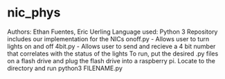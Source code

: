 # nic_phys
Authors: Ethan Fuentes, Eric Uerling
Language used: Python 3
Repository includes our implementation for the NICs
onoff.py - Allows user to turn lights on and off
4bit.py - Allows user to send and recieve a 4 bit number that correlates with the status of the lights
To run, put the desired .py files on a flash drive and plug the flash drive into a raspberry pi. Locate to the directory and run python3 FILENAME.py
